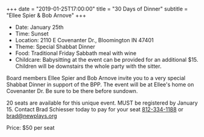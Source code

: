 +++
date = "2019-01-25T17:00:00"
title = "30 Days of Dinner"
subtitle = "Ellee Spier & Bob Arnove"
+++
* Date: January 25th
* Time: Sunset
* Location: 2110 E Covenanter Dr., Bloomington IN 47401
* Theme: Special Shabbat Dinner
* Food: Traditional Friday Sabbath meal with wine
* Childcare: Babysitting at the event can be provided for an additional $15. Children will be downstairs the whole party with the sitter.

Board members Ellee Spier and Bob Arnove invite you to a very special Shabbat Dinner in support of the BPP. The event will be at Ellee's home on Covenanter Dr. Be sure to be there before sundown.

20 seats are available for this unique event. MUST be registered by January 15. Contact Brad Schiesser today to pay for your seat  [812-334-1188](tel:+1-812-334-1188) or [brad@newplays.org](mailto:brad@newplays.org)


Price: $50 per seat
